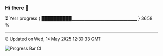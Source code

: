 ### Hi there 👋

⏳ Year progress { ██████████▁▁▁▁▁▁▁▁▁▁▁▁▁▁▁▁▁▁▁▁ } 36.58 %

---

⏰ Updated on Wed, 14 May 2025 12:30:33 GMT

![Progress Bar CI](https://github.com/liununu/liununu/workflows/Progress%20Bar%20CI/badge.svg)
